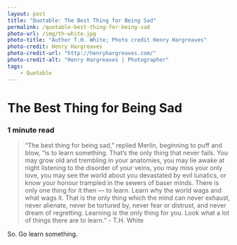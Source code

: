 ```yaml
---
layout: post
title: "Quotable: The Best Thing for Being Sad"
permalink: /quotable-best-thing-for-being-sad
photo-url: /img/th-white.jpg
photo-title: "Author T.H. White; Photo credit Henry Hargreaves"
photo-credit: Henry Hargreaves
photo-credit-url: "http://henryhargreaves.com/"
photo-credit-alt: "Henry Hargreaves | Photographer"
tags:
    - Quotable
---
```


# The Best Thing for Being Sad

### 1 minute read

> “The best thing for being sad,” replied Merlin, beginning to puff and blow, “is to learn something. That’s the only thing that never fails. You may grow old and trembling in your anatomies, you may lie awake at night listening to the disorder of your veins, you may miss your only love, you may see the world about you devastated by evil lunatics, or know your honour trampled in the sewers of baser minds. There is only one thing for it then — to learn. Learn why the world wags and what wags it. That is the only thing which the mind can never exhaust, never alienate, never be tortured by, never fear or distrust, and never dream of regretting. Learning is the only thing for you. Look what a lot of things there are to learn.” - T.H. White

So. Go learn something.